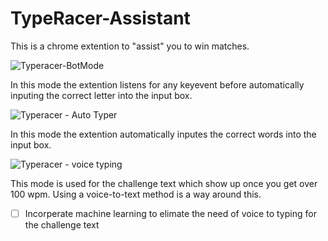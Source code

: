 # TypeRacer-Assistant

This is a chrome extention to "assist" you to win matches.

![Typeracer-BotMode](https://user-images.githubusercontent.com/37966672/57112463-23da7580-6d0e-11e9-990b-7f7d8475fabf.gif)



In this mode the extention listens for any keyevent before automatically inputing the correct letter into the input box.


![Typeracer - Auto Typer](https://user-images.githubusercontent.com/37966672/57112473-289f2980-6d0e-11e9-9987-51a0609604b2.gif)



In this mode the extention automatically inputes the correct words into the input box.


![Typeracer - voice typing](https://user-images.githubusercontent.com/37966672/57112466-25a43900-6d0e-11e9-9c8b-0a158f6024ac.gif)



This mode is used for the challenge text which show up once you get over 100 wpm. Using a voice-to-text method is a way around this.

- [ ] Incorperate machine learning to elimate the need of voice to typing for the challenge text
